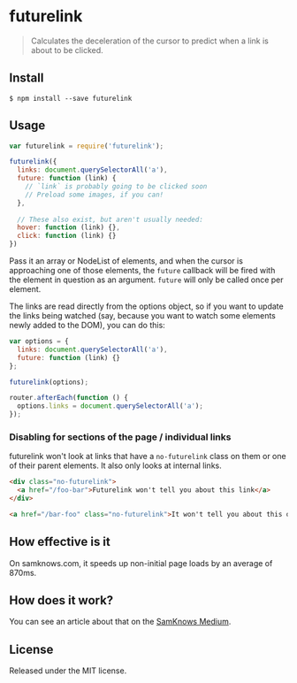 # futurelink

> Calculates the deceleration of the cursor to predict when a link is about to be clicked.

## Install

```
$ npm install --save futurelink
```

## Usage

```js
var futurelink = require('futurelink');

futurelink({
  links: document.querySelectorAll('a'),
  future: function (link) {
    // `link` is probably going to be clicked soon
    // Preload some images, if you can!
  },
  
  // These also exist, but aren't usually needed:
  hover: function (link) {},
  click: function (link) {}
})
```

Pass it an array or NodeList of elements, and when the cursor is approaching one of those elements, the `future` callback will be fired with the element in question as an argument. `future` will only be called once per element.

The links are read directly from the options object, so if you want to update the links being watched (say, because you want to watch some elements newly added to the DOM), you can do this:

```js
var options = {
  links: document.querySelectorAll('a'),
  future: function (link) {}
};

futurelink(options);

router.afterEach(function () {
  options.links = document.querySelectorAll('a');
});
```

### Disabling for sections of the page / individual links

futurelink won't look at links that have a `no-futurelink` class on them or one of their parent elements. It also only looks at internal links.

```html
<div class="no-futurelink">
  <a href="/foo-bar">Futurelink won't tell you about this link</a>
</div>

<a href="/bar-foo" class="no-futurelink">It won't tell you about this one either</a>
```

## How effective is it

On samknows.com, it speeds up non-initial page loads by an average of 870ms.

## How does it work?

You can see an article about that on the [SamKnows Medium](https://blog.samknows.com/intelligent-page-preloading-with-futurelink-c1de25449dee).

## License

Released under the MIT license.
